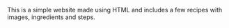 This is a simple website made using HTML and includes a few recipes with images, ingredients and steps.
